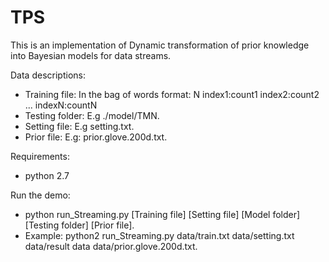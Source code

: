 # TPS
This is an implementation of Dynamic transformation of prior knowledge into Bayesian models for data streams.

Data descriptions: 
*	Training file: In the bag of words format: 
	N index1:count1 index2:count2 ... indexN:countN 
*	Testing folder: E.g ./model/TMN.
*	Setting file: E.g setting.txt. 
*	Prior file: E.g: prior.glove.200d.txt.

Requirements:
*	python 2.7

Run the demo:
*	python run_Streaming.py [Training file] [Setting file] [Model folder] [Testing folder] [Prior file].
*	Example: python2 run_Streaming.py data/train.txt data/setting.txt data/result data data/prior.glove.200d.txt.
